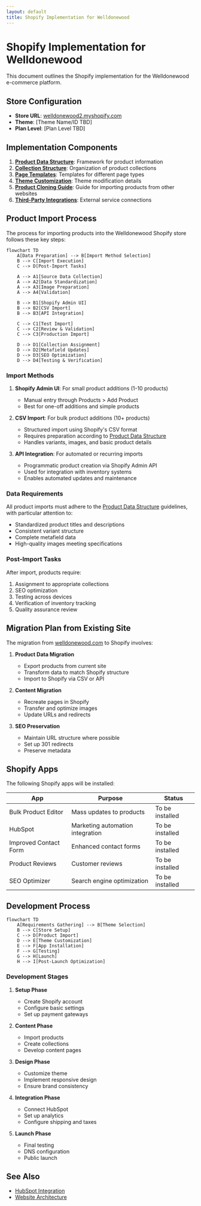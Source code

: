 ```yaml
---
layout: default
title: Shopify Implementation for Welldonewood
---
```


# Shopify Implementation for Welldonewood

This document outlines the Shopify implementation for the Welldonewood e-commerce platform.

## Store Configuration

- **Store URL**: [welldonewood2.myshopify.com](https://welldonewood2.myshopify.com)
- **Theme**: [Theme Name/ID TBD]
- **Plan Level**: [Plan Level TBD]

## Implementation Components

1. **[Product Data Structure](./product-data.md)**: Framework for product information
2. **[Collection Structure](./collections.md)**: Organization of product collections
3. **[Page Templates](./page-templates.md)**: Templates for different page types
4. **[Theme Customization](./theme-customization.md)**: Theme modification details
5. **[Product Cloning Guide](./product-cloning)**: Guide for importing products from other websites
6. **[Third-Party Integrations](./integrations.md)**: External service connections

## Product Import Process

The process for importing products into the Welldonewood Shopify store follows these key steps:

```
flowchart TD
    A[Data Preparation] --> B[Import Method Selection]
    B --> C[Import Execution]
    C --> D[Post-Import Tasks]
    
    A --> A1[Source Data Collection]
    A --> A2[Data Standardization]
    A --> A3[Image Preparation]
    A --> A4[Validation]
    
    B --> B1[Shopify Admin UI]
    B --> B2[CSV Import]
    B --> B3[API Integration]
    
    C --> C1[Test Import]
    C --> C2[Review & Validation]
    C --> C3[Production Import]
    
    D --> D1[Collection Assignment]
    D --> D2[Metafield Updates]
    D --> D3[SEO Optimization]
    D --> D4[Testing & Verification]
```

### Import Methods

1. **Shopify Admin UI**: For small product additions (1-10 products)
   - Manual entry through Products > Add Product
   - Best for one-off additions and simple products

2. **CSV Import**: For bulk product additions (10+ products)
   - Structured import using Shopify's CSV format
   - Requires preparation according to [Product Data Structure](./product-data.md)
   - Handles variants, images, and basic product details

3. **API Integration**: For automated or recurring imports
   - Programmatic product creation via Shopify Admin API
   - Used for integration with inventory systems
   - Enables automated updates and maintenance

### Data Requirements

All product imports must adhere to the [Product Data Structure](./product-data.md) guidelines, with particular attention to:

- Standardized product titles and descriptions
- Consistent variant structure
- Complete metafield data
- High-quality images meeting specifications

### Post-Import Tasks

After import, products require:

1. Assignment to appropriate collections
2. SEO optimization
3. Testing across devices
4. Verification of inventory tracking
5. Quality assurance review

## Migration Plan from Existing Site

The migration from [welldonewood.com](https://www.welldonewood.com) to Shopify involves:

1. **Product Data Migration**
   - Export products from current site
   - Transform data to match Shopify structure
   - Import to Shopify via CSV or API

2. **Content Migration**
   - Recreate pages in Shopify
   - Transfer and optimize images
   - Update URLs and redirects

3. **SEO Preservation**
   - Maintain URL structure where possible
   - Set up 301 redirects
   - Preserve metadata

## Shopify Apps

The following Shopify apps will be installed:

| App | Purpose | Status |
|-----|---------|--------|
| Bulk Product Editor | Mass updates to products | To be installed |
| HubSpot | Marketing automation integration | To be installed |
| Improved Contact Form | Enhanced contact forms | To be installed |
| Product Reviews | Customer reviews | To be installed |
| SEO Optimizer | Search engine optimization | To be installed |

## Development Process

```mermaid
flowchart TD
    A[Requirements Gathering] --> B[Theme Selection]
    B --> C[Store Setup]
    C --> D[Product Import]
    D --> E[Theme Customization]
    E --> F[App Installation]
    F --> G[Testing]
    G --> H[Launch]
    H --> I[Post-Launch Optimization]
```

### Development Stages

1. **Setup Phase**
   - Create Shopify account
   - Configure basic settings
   - Set up payment gateways

2. **Content Phase**
   - Import products
   - Create collections
   - Develop content pages

3. **Design Phase**
   - Customize theme
   - Implement responsive design
   - Ensure brand consistency

4. **Integration Phase**
   - Connect HubSpot
   - Set up analytics
   - Configure shipping and taxes

5. **Launch Phase**
   - Final testing
   - DNS configuration
   - Public launch

## See Also

- [HubSpot Integration](../hubspot/README.md)
- [Website Architecture](../architecture/README.md) 